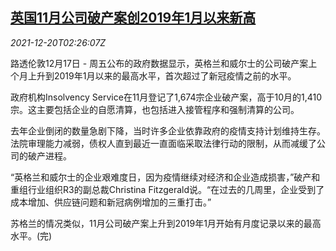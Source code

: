 <!--1639967462000-->
[英国11月公司破产案创2019年1月以来新高](https://cn.reuters.com/article/britain-bankruptcy-nov-high-1217-fri-idCNKBS2IZ05E)
------

<div><i>2021-12-20T02:26:07Z</i></div><p>路透伦敦12月17日 - 周五公布的政府数据显示，英格兰和威尔士的公司破产案上个月上升到2019年1月以来的最高水平，首次超过了新冠疫情之前的水平。</p><p>政府机构Insolvency Service在11月登记了1,674宗企业破产案，高于10月的1,410宗。这主要包括企业的自愿清算，也包括进入接管程序和强制清算的公司。</p><p>去年企业倒闭的数量急剧下降，当时许多企业依靠政府的疫情支持计划维持生存。法院审理能力减弱，债权人直到最近一直面临采取法律行动的限制，从而减缓了公司的破产进程。</p><p>“英格兰和威尔士的企业艰难度日，因为疫情继续对经济和企业造成损害，”破产和重组行业组织R3的副总裁Christina Fitzgerald说。“在过去的几周里，企业受到了成本增加、供应链问题和新冠病例增加的三重打击。”</p><p>苏格兰的情况类似，11月公司破产案上升到2019年1月开始有月度记录以来的最高水平。(完)</p>
